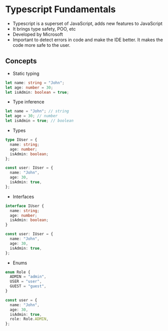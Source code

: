 # Typescript Fundamentals

- Typescript is a superset of JavaScript, adds new features to JavaScript
- It brings type safety, POO, etc
- Developed by Microsoft
- Important to detect errors in code and make the IDE better. It makes the code more safe to the user.

## Concepts

- Static typing

```ts
let name: string = "John";
let age: number = 30;
let isAdmin: boolean = true;
```

- Type inference

```ts
let name = "John"; // string
let age = 30; // number
let isAdmin = true; // boolean
```

- Types

```ts
type IUser = {
  name: string;
  age: number;
  isAdmin: boolean;
};

const user: IUser = {
  name: "John",
  age: 30,
  isAdmin: true,
};
```

- Interfaces

```ts
interface IUser {
  name: string;
  age: number;
  isAdmin: boolean;
}

const user: IUser = {
  name: "John",
  age: 30,
  isAdmin: true,
};
```

- Enums

```ts
enum Role {
  ADMIN = "admin",
  USER = "user",
  GUEST = "guest",
}

const user = {
  name: "John",
  age: 30,
  isAdmin: true,
  role: Role.ADMIN,
};
```
